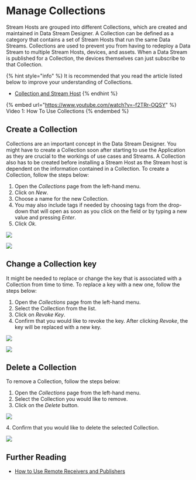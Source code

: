 # Manage Collections

Stream Hosts are grouped into different Collections, which are created and maintained in Data Stream Designer. A Collection can be defined as a category that contains a set of Stream Hosts that run the same Data Streams. Collections are used to prevent you from having to redeploy a Data Stream to multiple Stream Hosts, devices, and assets. When a Data Stream is published for a Collection, the devices themselves can just subscribe to that Collection.

{% hint style="info" %}
It is recommended that you read the article listed below to improve your understanding of Collections.

* [Collection and Stream Host](../../concepts/collection.md)
{% endhint %}

{% embed url="https://www.youtube.com/watch?v=-f2TRr-OQSY" %}
Video 1: How To Use Collections
{% endembed %}

## Create a Collection

Collections are an important concept in the Data Stream Designer. You might have to create a Collection soon after starting to use the Application as they are crucial to the workings of use cases and Streams. A Collection also has to be created before installing a Stream Host as the Stream host is dependent on the information contained in a Collection. To create a Collection, follow the steps below:

1. Open the _Collections_ page from the left-hand menu.
2. Click on _New_.
3. Choose a name for the new Collection.
4. You may also include tags if needed by choosing tags from the drop-down that will open as soon as you click on the field or by typing a new value and pressing _Enter_.
5. Click _Ok_.

![](../../.gitbook/assets/C1.png)

![](<../../.gitbook/assets/image (271).png>)

## Change a Collection key

It might be needed to replace or change the key that is associated with a Collection from time to time. To replace a key with a new one, follow the steps below:

1. Open the _Collections_ page from the left-hand menu.
2. Select the Collection from the list.
3. Click on _Revoke Key_.
4. Confirm that you would like to revoke the key. After clicking _Revoke_, the key will be replaced with a new key.

![](<../../.gitbook/assets/image (946).png>)

![](../../.gitbook/assets/C4.png)

## Delete a Collection

To remove a Collection, follow the steps below:

1. Open the _Collections_ page from the left-hand menu.
2. Select the Collection you would like to remove.
3. Click on the _Delete_ button.

![](<../../.gitbook/assets/image (1323).png>)

&#x20;   4\. Confirm that you would like to delete the selected Collection.

![](../../.gitbook/assets/C6.png)

## Further Reading

* [How to Use Remote Receivers and Publishers](remote-receivers-and-publishers.md)
